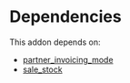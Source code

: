 # Dependencies

This addon depends on:

- [partner_invoicing_mode](../../../../odoo-bringout-oca-account-invoicing-partner_invoicing_mode)
- [sale_stock](../../../../../oca-ocb-sale/odoo-bringout-oca-ocb-sale_stock)
